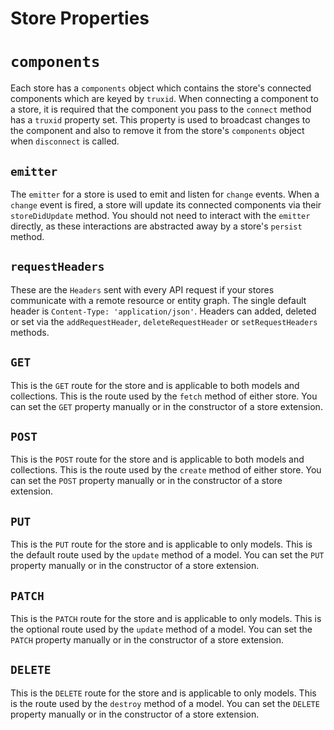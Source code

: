 # Store Properties

# `components`

Each store has a `components` object which contains the store's connected components which are keyed by `truxid`. When connecting a component to a store, it is required that the component you pass to the `connect` method has a `truxid` property set. This property is used to broadcast changes to the component and also to remove it from the store's `components` object when `disconnect` is called.

## `emitter`

The `emitter` for a store is used to emit and listen for `change` events. When a `change` event is fired, a store will update its connected components via their `storeDidUpdate` method. You should not need to interact with the `emitter` directly, as these interactions are abstracted away by a store's `persist` method.

## `requestHeaders`

These are the `Headers` sent with every API request if your stores communicate with a remote resource or entity graph. The single default header is `Content-Type: 'application/json'`. Headers can added, deleted or set via the `addRequestHeader`, `deleteRequestHeader` or `setRequestHeaders` methods.

## `GET`

This is the `GET` route for the store and is applicable to both models and collections. This is the route used by the `fetch` method of either store. You can set the `GET` property manually or in the constructor of a store extension.

## `POST`

This is the `POST` route for the store and is applicable to both models and collections. This is the route used by the `create` method of either store. You can set the `POST` property manually or in the constructor of a store extension.

## `PUT`

This is the `PUT` route for the store and is applicable to only models. This is the default route used by the `update` method of a model. You can set the `PUT` property manually or in the constructor of a store extension.

## `PATCH`

This is the `PATCH` route for the store and is applicable to only models. This is the optional route used by the `update` method of a model. You can set the `PATCH` property manually or in the constructor of a store extension.

## `DELETE`

This is the `DELETE` route for the store and is applicable to only models. This is the route used by the `destroy` method of a model. You can set the `DELETE` property manually or in the constructor of a store extension.

